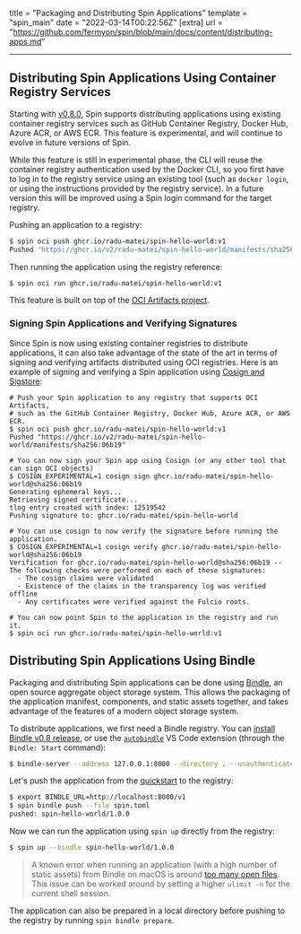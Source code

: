 title = "Packaging and Distributing Spin Applications"
template = "spin_main"
date = "2022-03-14T00:22:56Z"
[extra]
url = "https://github.com/fermyon/spin/blob/main/docs/content/distributing-apps.md"

---

## Distributing Spin Applications Using Container Registry Services

Starting with [v0.8.0](https://github.com/fermyon/spin/releases/tag/v0.8.0), Spin supports distributing applications using existing container registry services such as GitHub Container Registry, Docker Hub, Azure ACR, or AWS ECR. This feature is experimental, and will continue to evolve in future versions of Spin.

While this feature is still in experimental phase, the CLI will reuse the container registry authentication used by the Docker CLI, so you first have to log in to the registry service using an existing tool (such as `docker login`, or using the instructions provided by the registry service). In a future version this will be improved using a Spin login command for the target registry.

Pushing an application to a registry:

```bash
$ spin oci push ghcr.io/radu-matei/spin-hello-world:v1
Pushed "https://ghcr.io/v2/radu-matei/spin-hello-world/manifests/sha256:06b19f4394c59fe943140c9b59f083aefd4b53c6b632758523a2800d819a1575"
```

Then running the application using the registry reference:

```bash
$ spin oci run ghcr.io/radu-matei/spin-hello-world:v1
```

This feature is built on top of the [OCI Artifacts project](https://github.com/opencontainers/artifacts).

### Signing Spin Applications and Verifying Signatures

Since Spin is now using existing container registries to distribute applications, it can also take advantage of the state of the art in terms of signing and verifying artifacts distributed using OCI registries. Here is an example of signing and verifying a Spin application using [Cosign and Sigstore](https://docs.sigstore.dev/cosign/overview/):

```
# Push your Spin application to any registry that supports OCI Artifacts,
# such as the GitHub Container Registry, Docker Hub, Azure ACR, or AWS ECR.
$ spin oci push ghcr.io/radu-matei/spin-hello-world:v1
Pushed "https://ghcr.io/v2/radu-matei/spin-hello-world/manifests/sha256:06b19"

# You can now sign your Spin app using Cosign (or any other tool that can sign OCI objects)
$ COSIGN_EXPERIMENTAL=1 cosign sign ghcr.io/radu-matei/spin-hello-world@sha256:06b19
Generating ephemeral keys...
Retrieving signed certificate...
tlog entry created with index: 12519542
Pushing signature to: ghcr.io/radu-matei/spin-hello-world

# You can use cosign to now verify the signature before running the application.
$ COSIGN_EXPERIMENTAL=1 cosign verify ghcr.io/radu-matei/spin-hello-world@sha256:06b19
Verification for ghcr.io/radu-matei/spin-hello-world@sha256:06b19 --
The following checks were performed on each of these signatures:
  - The cosign claims were validated
  - Existence of the claims in the transparency log was verified offline
  - Any certificates were verified against the Fulcio roots.

# You can now point Spin to the application in the registry and run it.
$ spin oci run ghcr.io/radu-matei/spin-hello-world:v1
```

## Distributing Spin Applications Using Bindle

Packaging and distributing Spin applications can be done using [Bindle](https://github.com/deislabs/bindle), an open source aggregate object storage system. This allows the packaging of the application manifest, components, and static assets together, and takes advantage of the features of a modern object storage system.

To distribute applications, we first need a Bindle registry. You can [install Bindle v0.8 release](https://github.com/deislabs/bindle/tree/main/docs#from-the-binary-releases), or use the [`autobindle`](https://marketplace.visualstudio.com/items?itemName=fermyon.autobindle) VS Code extension (through the `Bindle: Start` command):

```bash
$ bindle-server --address 127.0.0.1:8000 --directory . --unauthenticated
```

Let's push the application from the [quickstart](./quickstart.md) to the registry:

<!-- @selectiveCpy -->

```bash
$ export BINDLE_URL=http://localhost:8000/v1
$ spin bindle push --file spin.toml
pushed: spin-hello-world/1.0.0
```

Now we can run the application using `spin up` directly from the registry:

<!-- @selectiveCpy -->

```bash
$ spin up --bindle spin-hello-world/1.0.0
```

> A known error when running an application (with a high number of static assets) from Bindle on macOS is around [too many open files](https://github.com/fermyon/spin/issues/180). This issue can be worked around by setting a higher `ulimit -n` for the current shell
> session.

The application can also be prepared in a local directory before pushing to the registry by running `spin bindle prepare`.
